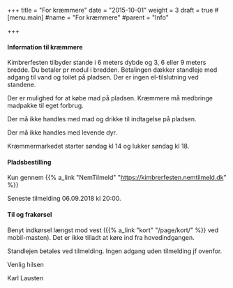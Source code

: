+++
title = "For kræmmere"
date = "2015-10-01"
weight = 3
draft = true
#[menu.main]
#name = "For kræmmere"
#parent = "Info"

+++

#### Information til kræmmere

Kimbrerfesten tilbyder stande i 6 meters dybde og 3, 6 eller 9 meters bredde. Du betaler pr modul i bredden. Betalingen dækker standleje med adgang til vand og toilet på pladsen. Der er ingen el-tilslutning ved standene.


Der er mulighed for at købe mad på pladsen. Kræmmere må medbringe madpakke til eget forbrug.

Der må ikke handles med mad og drikke til indtagelse på pladsen.

Der må ikke handles med levende dyr.


Kræmmermarkedet starter søndag kl 14 og lukker søndag kl 18.

#### Pladsbestilling

Kun gennem  {{% a_link "NemTilmeld" "https://kimbrerfesten.nemtilmeld.dk" %}}

Seneste tilmelding 06.09.2018 kl 20:00.

#### Til og frakørsel

Benyt indkørsel længst mod vest ({{% a_link "kort" "/page/kort/" %}} ved mobil-masten).
Det er ikke tilladt at køre ind fra hovedindgangen. 

Standlejen betales ved tilmelding. Ingen adgang uden tilmelding jf ovenfor.


Venlig hilsen

Karl Lausten